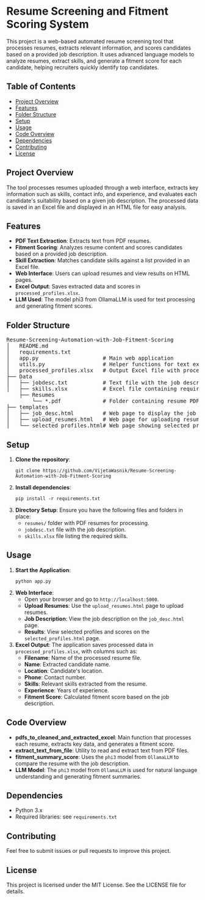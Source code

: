 <h1>Resume Screening and Fitment Scoring System</h1>

<p>This project is a web-based automated resume screening tool that processes resumes, extracts relevant information, and scores candidates based on a provided job description. It uses advanced language models to analyze resumes, extract skills, and generate a fitment score for each candidate, helping recruiters quickly identify top candidates.</p>

<h2>Table of Contents</h2>
<ul>
    <li><a href="#project-overview">Project Overview</a></li>
    <li><a href="#features">Features</a></li>
    <li><a href="#folder-structure">Folder Structure</a></li>
    <li><a href="#setup">Setup</a></li>
    <li><a href="#usage">Usage</a></li>
    <li><a href="#code-overview">Code Overview</a></li>
    <li><a href="#dependencies">Dependencies</a></li>
    <li><a href="#contributing">Contributing</a></li>
    <li><a href="#license">License</a></li>
</ul>

<h2 id="project-overview">Project Overview</h2>
<p>The tool processes resumes uploaded through a web interface, extracts key information such as skills, contact info, and experience, and evaluates each candidate's suitability based on a given job description. The processed data is saved in an Excel file and displayed in an HTML file for easy analysis.</p>

<h2 id="features">Features</h2>
<ul>
    <li><strong>PDF Text Extraction</strong>: Extracts text from PDF resumes.</li>
    <li><strong>Fitment Scoring</strong>: Analyzes resume content and scores candidates based on a provided job description.</li>
    <li><strong>Skill Extraction</strong>: Matches candidate skills against a list provided in an Excel file.</li>
    <li><strong>Web Interface</strong>: Users can upload resumes and view results on HTML pages.</li>
    <li><strong>Excel Output</strong>: Saves extracted data and scores in <code>processed_profiles.xlsx</code>.</li>
    <li><strong>LLM Used</strong>: The model phi3 from OllamaLLM is used for text processing and generating fitment scores</code>.</li>
</ul>

<h2 id="folder-structure">Folder Structure</h2>
<pre>
Resume-Screening-Automation-with-Job-Fitment-Scoring
│   README.md
│   requirements.txt          
│   app.py                    # Main web application
│   utils.py                  # Helper functions for text extraction and scoring
│   processed_profiles.xlsx   # Output Excel file with processed profiles
├── Data
│   ├── jobdesc.txt           # Text file with the job description
│   ├── skills.xlsx           # Excel file containing required skills
    ├── Resumes
        └── *.pdf             # Folder containing resume PDFs  
├── templates
│   ├── job_desc.html         # Web page to display the job description
│   ├── upload_resumes.html   # Web page for uploading resumes
│   └── selected_profiles.html# Web page showing selected profiles and scores 
</pre>

<h2 id="setup">Setup</h2>
<ol>
    <li><strong>Clone the repository</strong>:
        <pre><code>git clone https://github.com/VijetaWasnik/Resume-Screening-Automation-with-Job-Fitment-Scoring</code></pre>
    </li>
    <li><strong>Install dependencies</strong>:
        <pre><code>pip install -r requirements.txt</code></pre>
    </li>
    <li><strong>Directory Setup</strong>: Ensure you have the following files and folders in place:
        <ul>
            <li><code>resumes/</code> folder with PDF resumes for processing.</li>
            <li><code>jobdesc.txt</code> file with the job description.</li>
            <li><code>skills.xlsx</code> file listing the required skills.</li>
        </ul>
    </li>
</ol>

<h2 id="usage">Usage</h2>
<ol>
    <li><strong>Start the Application</strong>:
        <pre><code>python app.py</code></pre>
    </li>
    <li><strong>Web Interface</strong>:
        <ul>
            <li>Open your browser and go to <code>http://localhost:5000</code>.</li>
            <li><strong>Upload Resumes</strong>: Use the <code>upload_resumes.html</code> page to upload resumes.</li>
            <li><strong>Job Description</strong>: View the job description on the <code>job_desc.html</code> page.</li>
            <li><strong>Results</strong>: View selected profiles and scores on the <code>selected_profiles.html</code> page.</li>
        </ul>
    </li>
    <li><strong>Excel Output</strong>: The application saves processed data in <code>processed_profiles.xlsx</code>, with columns such as:
        <ul>
            <li><strong>Filename</strong>: Name of the processed resume file.</li>
            <li><strong>Name</strong>: Extracted candidate name.</li>
            <li><strong>Location</strong>: Candidate's location.</li>
            <li><strong>Phone</strong>: Contact number.</li>
            <li><strong>Skills</strong>: Relevant skills extracted from the resume.</li>
            <li><strong>Experience</strong>: Years of experience.</li>
            <li><strong>Fitment Score</strong>: Calculated fitment score based on the job description.</li>
        </ul>
    </li>
</ol>

<h2 id = "code-overview">Code Overview</h2>
<ul>
    <li>
        <strong>pdfs_to_cleaned_and_extracted_excel</strong>: Main function that processes each resume, extracts key data, and generates a fitment score.
    </li>
    <li>
        <strong>extract_text_from_file</strong>: Utility to read and extract text from PDF files.
    </li>
    <li>
        <strong>fitment_summary_score</strong>: Uses the <code>phi3</code> model from <code>OllamaLLM</code> to compare the resume with the job description.
    </li>
    <li>
        <strong>LLM Model</strong>: The <code>phi3</code> model from <code>OllamaLLM</code> is used for natural language understanding and generating fitment summaries.
    </li>
</ul>


<h2 id="dependencies">Dependencies</h2>
<ul>
    <li>Python 3.x</li>
    <li>Required libraries: see <code>requirements.txt</code></li>
</ul>

<h2 id="contributing">Contributing</h2>
<p>Feel free to submit issues or pull requests to improve this project.</p>

<h2 id="license">License</h2>
<p>This project is licensed under the MIT License. See the LICENSE file for details.</p>

</body>
</html>
